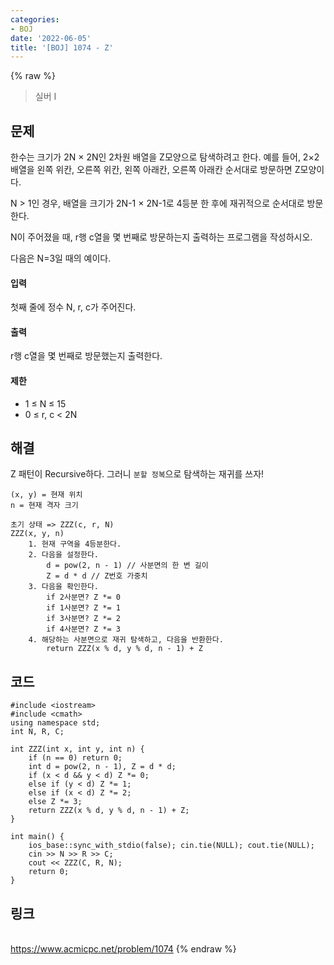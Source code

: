 ```yaml
---
categories:
- BOJ
date: '2022-06-05'
title: '[BOJ] 1074 - Z'
---
```


{% raw %}
> 실버 I<br>

## 문제
한수는 크기가 2N  × 2N인 2차원 배열을 Z모양으로 탐색하려고 한다. 예를 들어, 2×2배열을 왼쪽 위칸, 오른쪽 위칸, 왼쪽 아래칸, 오른쪽 아래칸 순서대로 방문하면 Z모양이다.

N > 1인 경우, 배열을 크기가 2N-1  × 2N-1로 4등분 한 후에 재귀적으로 순서대로 방문한다.

N이 주어졌을 때, r행 c열을 몇 번째로 방문하는지 출력하는 프로그램을 작성하시오.

다음은 N=3일 때의 예이다.

#### 입력
첫째 줄에 정수 N, r, c가 주어진다.

#### 출력
r행 c열을 몇 번째로 방문했는지 출력한다.

#### 제한
-   1 ≤ N ≤ 15
-   0 ≤ r, c < 2N

## 해결
Z 패턴이 Recursive하다. 그러니 `분할 정복`으로 탐색하는 재귀를 쓰자!

```
(x, y) = 현재 위치
n = 현재 격자 크기

초기 상태 => ZZZ(c, r, N)
ZZZ(x, y, n)
	1. 현재 구역을 4등분한다.
	2. 다음을 설정한다.
		d = pow(2, n - 1) // 사분면의 한 변 길이
		Z = d * d // Z번호 가중치
	3. 다음을 확인한다.
		if 2사분면? Z *= 0
		if 1사분면? Z *= 1
		if 3사분면? Z *= 2
		if 4사분면? Z *= 3
	4. 해당하는 사분면으로 재귀 탐색하고, 다음을 반환한다.
		return ZZZ(x % d, y % d, n - 1) + Z
```

## 코드
```
#include <iostream>
#include <cmath>
using namespace std;
int N, R, C;

int ZZZ(int x, int y, int n) {
    if (n == 0) return 0;
    int d = pow(2, n - 1), Z = d * d;
    if (x < d && y < d) Z *= 0;
    else if (y < d) Z *= 1;
    else if (x < d) Z *= 2;
    else Z *= 3;
    return ZZZ(x % d, y % d, n - 1) + Z;
}

int main() {
	ios_base::sync_with_stdio(false); cin.tie(NULL); cout.tie(NULL);
    cin >> N >> R >> C;
    cout << ZZZ(C, R, N);
	return 0;
}
```

## 링크
<br>https://www.acmicpc.net/problem/1074
{% endraw %}